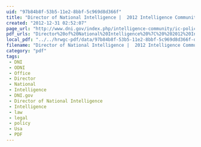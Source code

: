 ```yaml
---
uid: "97b84b8f-53b5-11e2-8bbf-5c969d8d366f"
title: "Director of National Intelligence |  2012 Intelligence Community Legal Reference Book"
created: "2012-12-31 02:52:07"
page_url: "http://www.dni.gov/index.php/intelligence-community/ic-policies-reports/intelligence-reports"
pdf_urls: "Director%20of%20National%20Intelligence%20%7C%20%202012%20Intelligence%20Community%20Legal%20Reference%20Book.resources/IC_Legal_Ref_2012.pdf"
local_pdf: "../../hrwgc-pdf/data/97b84b8f-53b5-11e2-8bbf-5c969d8d366f-director-of-national-intelligence-2012-intelligence-community-legal-reference-book.pdf"
filename: "Director of National Intelligence |  2012 Intelligence Community Legal Reference Book.html"
category: "pdf"
tags: 
 - DNI
 - ODNI
 - Office
 - Director
 - National
 - Intelligence
 - DNI.gov
 - Director of National Intelligence
 - Intelligence
 - law
 - legal
 - policy
 - Usa
 - PDF
---
```

